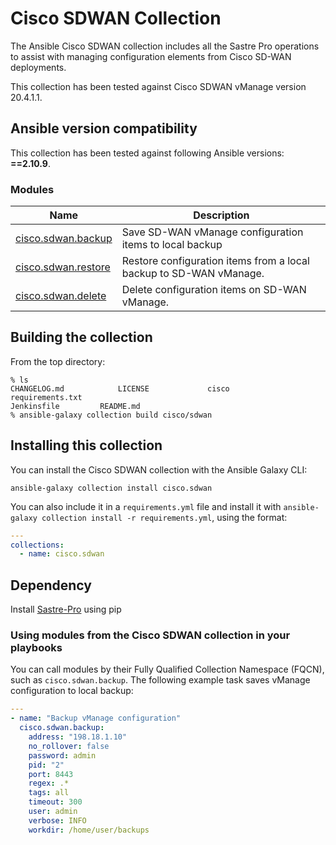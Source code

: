 # Cisco SDWAN Collection

The Ansible Cisco SDWAN collection includes all the Sastre Pro operations to assist with managing configuration elements from Cisco SD-WAN deployments.

This collection has been tested against Cisco SDWAN vManage version 20.4.1.1.

<!--start requires_ansible-->
## Ansible version compatibility

This collection has been tested against following Ansible versions: **==2.10.9**.

<!--end requires_ansible-->

### Modules
Name | Description
--- | ---
[cisco.sdwan.backup](https://github.com/ansible-collections/cisco.sdwan/blob/main/docs/cisco.ios.backup.rst)|Save SD-WAN vManage configuration items to local backup
[cisco.sdwan.restore](https://github.com/ansible-collections/cisco.sdwan/blob/main/docs/cisco.ios.restore.rst)|Restore configuration items from a local backup to SD-WAN vManage.
[cisco.sdwan.delete](https://github.com/ansible-collections/cisco.sdwan/blob/main/docs/cisco.ios.delete.rst)|Delete configuration items on SD-WAN vManage.

<!--end collection content-->

## Building the collection

From the top directory:

    % ls
    CHANGELOG.md			LICENSE				cisco				requirements.txt
    Jenkinsfile			README.md
    % ansible-galaxy collection build cisco/sdwan


## Installing this collection

You can install the Cisco SDWAN collection with the Ansible Galaxy CLI:

    ansible-galaxy collection install cisco.sdwan

You can also include it in a `requirements.yml` file and install it with `ansible-galaxy collection install -r requirements.yml`, using the format:

```yaml
---
collections:
  - name: cisco.sdwan
```

## Dependency

Install [Sastre-Pro](https://wwwin-github.cisco.com/AIDE/Sastre-Pro) using pip 


### Using modules from the Cisco SDWAN collection in your playbooks

You can call modules by their Fully Qualified Collection Namespace (FQCN), such as `cisco.sdwan.backup`.
The following example task saves vManage configuration to local backup:

```yaml
---
- name: "Backup vManage configuration"
  cisco.sdwan.backup: 
    address: "198.18.1.10"
    no_rollover: false
    password: admin
    pid: "2"
    port: 8443
    regex: .*
    tags: all
    timeout: 300
    user: admin
    verbose: INFO
    workdir: /home/user/backups

```